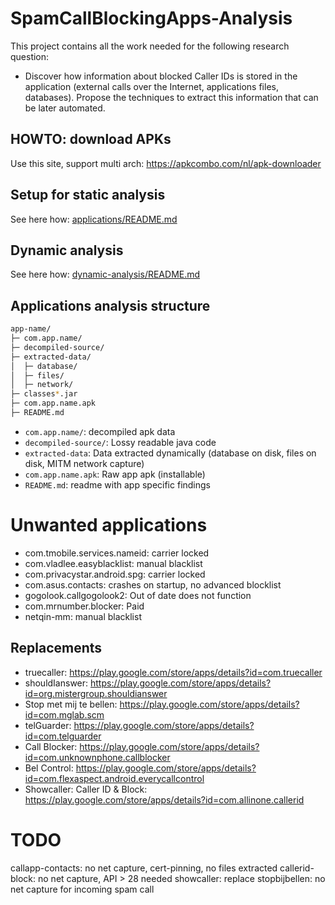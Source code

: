 # SpamCallBlockingApps-Analysis

This project contains all the work needed for the following research question:

- Discover how information about blocked Caller IDs is stored in the application (external calls over the Internet, applications files, databases). Propose the techniques to extract this information that can be later automated.

## HOWTO: download APKs

Use this site, support multi arch: https://apkcombo.com/nl/apk-downloader

## Setup for static analysis

See here how: [applications/README.md](applications/README.md)

## Dynamic analysis

See here how: [dynamic-analysis/README.md](dynamic-analysis/README.md)

## Applications analysis structure

```bash
app-name/
├─ com.app.name/
├─ decompiled-source/
├─ extracted-data/
│  ├─ database/
│  ├─ files/
│  ├─ network/
├─ classes*.jar
├─ com.app.name.apk
├─ README.md
```

- `com.app.name/`: decompiled apk data
- `decompiled-source/`: Lossy readable java code
- `extracted-data`: Data extracted dynamically (database on disk, files on disk, MITM network capture)
- `com.app.name.apk`: Raw app apk (installable)
- `README.md`: readme with app specific findings

# Unwanted applications

- com.tmobile.services.nameid: carrier locked
- com.vladlee.easyblacklist: manual blacklist
- com.privacystar.android.spg: carrier locked
- com.asus.contacts: crashes on startup, no advanced blocklist
- gogolook.callgogolook2: Out of date does not function
- com.mrnumber.blocker: Paid
- netqin-mm: manual blacklist

## Replacements

- truecaller: https://play.google.com/store/apps/details?id=com.truecaller
- shouldIanswer: https://play.google.com/store/apps/details?id=org.mistergroup.shouldianswer
- Stop met mij te bellen: https://play.google.com/store/apps/details?id=com.mglab.scm
- telGuarder: https://play.google.com/store/apps/details?id=com.telguarder
- Call Blocker: https://play.google.com/store/apps/details?id=com.unknownphone.callblocker
- Bel Control: https://play.google.com/store/apps/details?id=com.flexaspect.android.everycallcontrol
- Showcaller: Caller ID & Block: https://play.google.com/store/apps/details?id=com.allinone.callerid

# TODO

callapp-contacts: no net capture, cert-pinning, no files extracted
callerid-block: no net capture, API > 28 needed
showcaller: replace
stopbijbellen: no net capture for incoming spam call